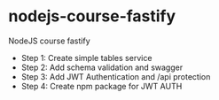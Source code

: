 # nodejs-course-fastify
NodeJS course fastify

- Step 1: Create simple tables service
- Step 2: Add schema validation and swagger
- Step 3: Add JWT Authentication and /api protection
- Step 4: Create npm package for JWT AUTH